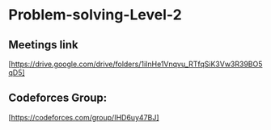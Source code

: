 # Problem-solving-Level-2


## Meetings link
[https://drive.google.com/drive/folders/1iInHe1Vnqvu_RTfqSiK3Vw3R39BO5qD5]

## Codeforces Group:
[https://codeforces.com/group/IHD6uy47BJ]



